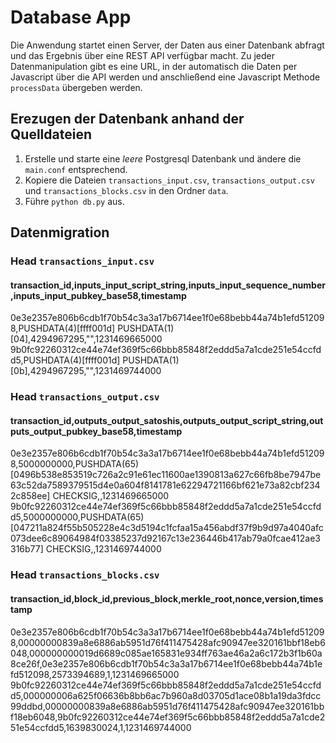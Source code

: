 # Database App
Die Anwendung startet einen Server, der Daten aus einer Datenbank abfragt und das Ergebnis über eine REST API verfügbar
macht. Zu jeder Datenmanipulation gibt es eine URL, in der automatisch die Daten per Javascript über
die API werden und anschließend eine Javascript Methode `processData` übergeben werden.

## Erezugen der Datenbank anhand der Quelldateien
1. Erstelle und starte eine *leere* Postgresql Datenbank und ändere die `main.conf` entsprechend.
2. Kopiere die Dateien  `transactions_input.csv`, `transactions_output.csv` und `transactions_blocks.csv`
in den Ordner `data`.
3. Führe `python db.py` aus.

## Datenmigration
### Head `transactions_input.csv`
#### transaction_id,inputs_input_script_string,inputs_input_sequence_number,inputs_input_pubkey_base58,timestamp
0e3e2357e806b6cdb1f70b54c3a3a17b6714ee1f0e68bebb44a74b1efd512098,PUSHDATA(4)[ffff001d] PUSHDATA(1)[04],4294967295,"",1231469665000
9b0fc92260312ce44e74ef369f5c66bbb85848f2eddd5a7a1cde251e54ccfdd5,PUSHDATA(4)[ffff001d] PUSHDATA(1)[0b],4294967295,"",1231469744000

### Head `transactions_output.csv`
#### transaction_id,outputs_output_satoshis,outputs_output_script_string,outputs_output_pubkey_base58,timestamp
0e3e2357e806b6cdb1f70b54c3a3a17b6714ee1f0e68bebb44a74b1efd512098,5000000000,PUSHDATA(65)[0496b538e853519c726a2c91e61ec11600ae1390813a627c66fb8be7947be63c52da7589379515d4e0a604f8141781e62294721166bf621e73a82cbf2342c858ee] CHECKSIG,,1231469665000
9b0fc92260312ce44e74ef369f5c66bbb85848f2eddd5a7a1cde251e54ccfdd5,5000000000,PUSHDATA(65)[047211a824f55b505228e4c3d5194c1fcfaa15a456abdf37f9b9d97a4040afc073dee6c89064984f03385237d92167c13e236446b417ab79a0fcae412ae3316b77] CHECKSIG,,1231469744000

### Head `transactions_blocks.csv`
#### transaction_id,block_id,previous_block,merkle_root,nonce,version,timestamp
0e3e2357e806b6cdb1f70b54c3a3a17b6714ee1f0e68bebb44a74b1efd512098,00000000839a8e6886ab5951d76f411475428afc90947ee320161bbf18eb6048,000000000019d6689c085ae165831e934ff763ae46a2a6c172b3f1b60a8ce26f,0e3e2357e806b6cdb1f70b54c3a3a17b6714ee1f0e68bebb44a74b1efd512098,2573394689,1,1231469665000
9b0fc92260312ce44e74ef369f5c66bbb85848f2eddd5a7a1cde251e54ccfdd5,000000006a625f06636b8bb6ac7b960a8d03705d1ace08b1a19da3fdcc99ddbd,00000000839a8e6886ab5951d76f411475428afc90947ee320161bbf18eb6048,9b0fc92260312ce44e74ef369f5c66bbb85848f2eddd5a7a1cde251e54ccfdd5,1639830024,1,1231469744000
